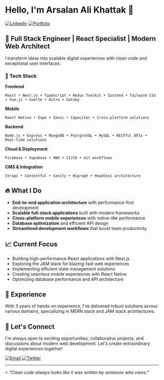 # Hello, I'm Arsalan Ali Khattak 👋

[![LinkedIn](https://img.shields.io/badge/LinkedIn-Connect-blue?style=for-the-badge&logo=linkedin)](https://linkedin.com/in/rc0fficial)
[![Portfolio](https://img.shields.io/badge/Portfolio-Visit-success?style=for-the-badge)](https://arsalanalikhattak.com)

## 🚀 Full Stack Engineer | React Specialist | Modern Web Architect

I transform ideas into scalable digital experiences with clean code and exceptional user interfaces.

### 🔧 Tech Stack

**Frontend**
```
React • Next.js • TypeScript • Redux Toolkit • Zustand • Tailwind CSS • Vue.js • Svelte • Astro • Gatsby
```

**Mobile**
```
React Native • Expo • Ionic • Capacitor • Cross-platform solutions
```

**Backend**
```
Node.js • Express • MongoDB • PostgreSQL • MySQL • RESTful APIs • Real-time solutions
```

**Cloud & Deployment**
```
Firebase • Supabase • AWS • CI/CD • Git workflows
```

**CMS & Integration**
```
Strapi • Contentful • Sanity • Higraph • Headless architecture
```

## 🔥 What I Do

- **End-to-end application architecture** with performance-first development
- **Scalable full-stack applications** built with modern frameworks
- **Cross-platform mobile experiences** with native-like performance
- **Database optimization** and efficient API design
- **Streamlined development workflows** that boost team productivity

## 📈 Current Focus

- Building high-performance React applications with Next.js
- Exploring the JAM stack for blazing-fast web experiences
- Implementing efficient state management solutions
- Creating seamless mobile experiences with React Native
- Optimizing database performance and API architecture

## 💼 Experience

With 3 years of hands-on experience, I've delivered robust solutions across various domains, specializing in MERN stack and JAM stack architectures.

## 🤝 Let's Connect

I'm always open to exciting opportunities, collaborative projects, and discussions about modern web development. Let's create extraordinary digital experiences together!

[![Email](https://img.shields.io/badge/Email-Contact-red?style=for-the-badge&logo=gmail)](mailto:to.arsalanali@gmail.com.com)
[![Twitter](https://img.shields.io/badge/Twitter-Follow-blue?style=for-the-badge&logo=twitter)](https://twitter.com/yourhandle)

---

⚡ *"Clean code always looks like it was written by someone who cares."*
